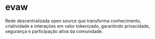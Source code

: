 # evaw
Rede descentralizada open source que transforma conhecimento, criatividade e interações em valor tokenizado, garantindo privacidade, segurança e participação ativa da comunidade.
